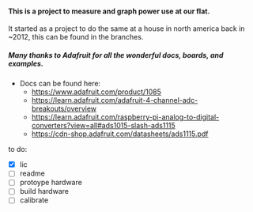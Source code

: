 #### This is a project to measure and graph power use at our flat.

It started as a project to do the same at a house in north america back in ~2012, this can be found in the branches.

##### Many thanks to Adafruit for all the wonderful docs, boards, and examples.
* Docs can be found here:
  * https://www.adafruit.com/product/1085
  * https://learn.adafruit.com/adafruit-4-channel-adc-breakouts/overview
  * https://learn.adafruit.com/raspberry-pi-analog-to-digital-converters?view=all#ads1015-slash-ads1115
  * https://cdn-shop.adafruit.com/datasheets/ads1115.pdf

to do:
- [x] lic
- [ ] readme
- [ ] protoype hardware
- [ ] build hardware
- [ ] calibrate
